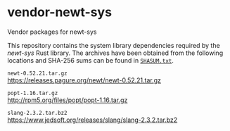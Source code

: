 # vendor-newt-sys

Vendor packages for newt-sys

This repository contains the system library dependencies required by the
_newt-sys_ Rust library. The archives have been obtained from the following
locations and SHA-256 sums can be found in [`SHASUM.txt`].

`newt-0.52.21.tar.gz`  
https://releases.pagure.org/newt/newt-0.52.21.tar.gz

`popt-1.16.tar.gz`  
http://rpm5.org/files/popt/popt-1.16.tar.gz

`slang-2.3.2.tar.bz2`  
https://www.jedsoft.org/releases/slang/slang-2.3.2.tar.bz2

[`SHASUM.txt`]: https://github.com/xelkarin/vendor-newt-sys/blob/rev2/SHASUM.txt
